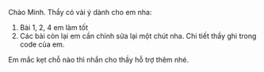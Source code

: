 Chào Minh. Thầy có vài ý dành cho em nha:
1. Bài 1, 2, 4 em làm tốt
2. Các bài còn lại em cần chỉnh sửa lại một chút nha.
Chi tiết thầy ghi trong code của em. 

Em mắc kẹt chỗ nào thì nhắn cho thầy hỗ trợ thêm nhé.